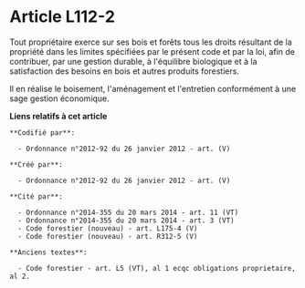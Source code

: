 # Article L112-2

Tout propriétaire exerce sur ses bois et forêts tous les droits résultant de la propriété dans les limites spécifiées par le
présent code et par la loi, afin de contribuer, par une gestion durable, à l'équilibre biologique et à la satisfaction des
besoins en bois et autres produits forestiers.

Il en réalise le boisement, l'aménagement et l'entretien conformément à une sage gestion économique.

**Liens relatifs à cet article**

	**Codifié par**:

	  - Ordonnance n°2012-92 du 26 janvier 2012 - art. (V)

	**Créé par**:

	  - Ordonnance n°2012-92 du 26 janvier 2012 - art. (V)

	**Cité par**:

	  - Ordonnance n°2014-355 du 20 mars 2014 - art. 11 (VT)
	  - Ordonnance n°2014-355 du 20 mars 2014 - art. 3 (VT)
	  - Code forestier (nouveau) - art. L175-4 (V)
	  - Code forestier (nouveau) - art. R312-5 (V)

	**Anciens textes**:

	  - Code forestier - art. L5 (VT), al 1 ecqc obligations proprietaire, al 2.
